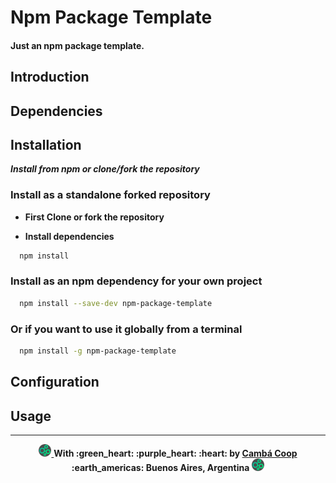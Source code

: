 # Npm Package Template

#### Just an npm package template.

## Introduction


## Dependencies


## Installation

***Install from npm or clone/fork the repository***

### Install as a standalone forked repository

+   **First Clone or fork the repository**

+   **Install dependencies**

```bash
  npm install
```

### Install as an npm dependency for your own project

```bash
  npm install --save-dev npm-package-template
```

### Or if you want to use it globally from a terminal

```bash
  npm install -g npm-package-template
```

## Configuration

## Usage

---

<p align="center">
  <a href="https://camba.coop" target="_blank" rel="noopener noreferrer">
    <img class="margin" width="20" src="public/camba_icon.png" />
  </a>
  <strong>With :green_heart: :purple_heart: :heart: by <a href="https://camba.coop" target="_blank" rel="noopener noreferrer">Cambá Coop</a> :earth_americas: Buenos Aires, Argentina</strong>
  <a href="https://camba.coop" target="_blank" rel="noopener noreferrer">
    <img class="margin" width="20" src="public/camba_icon.png" />
  </a>
</p>

